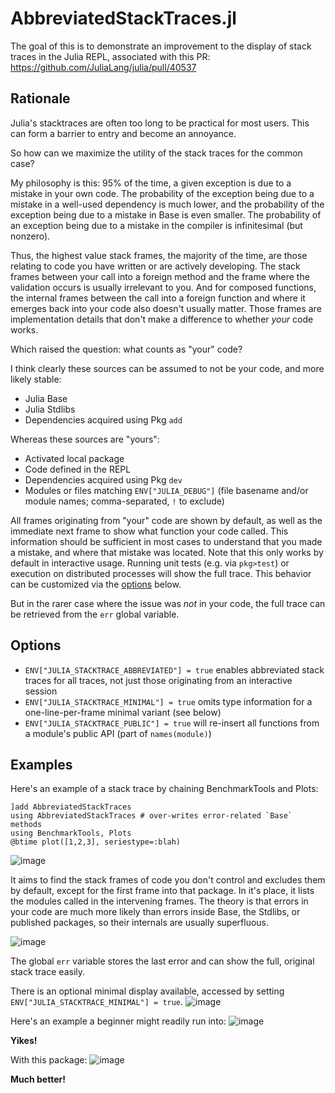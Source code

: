 # AbbreviatedStackTraces.jl

The goal of this is to demonstrate an improvement to the display of stack traces in the Julia REPL, associated with this PR: https://github.com/JuliaLang/julia/pull/40537

## Rationale

Julia's stacktraces are often too long to be practical for most users. This can form a barrier to entry and become an annoyance.

So how can we maximize the utility of the stack traces for the common case?

My philosophy is this: 95% of the time, a given exception is due to a mistake in your own code. The probability of the exception being due to a mistake in a well-used dependency is much lower, and the probability of the exception being due to a mistake in Base is even smaller. The probability of an exception being due to a mistake in the compiler is infinitesimal (but nonzero).

Thus, the highest value stack frames, the majority of the time, are those relating to code you have written or are actively developing. The stack frames between your call into a foreign method and the frame where the validation occurs is usually irrelevant to you. And for composed functions, the internal frames between the call into a foreign function and where it emerges back into your code also doesn't usually matter. Those frames are implementation details that don't make a difference to whether *your* code works.

Which raised the question: what counts as "your" code?

I think clearly these sources can be assumed to not be your code, and more likely stable:
 - Julia Base
 - Julia Stdlibs
 - Dependencies acquired using Pkg `add`

Whereas these sources are "yours":
 - Activated local package
 - Code defined in the REPL
 - Dependencies acquired using Pkg `dev`
 - Modules or files matching `ENV["JULIA_DEBUG"]` (file basename and/or module names; comma-separated, `!` to exclude)

All frames originating from "your" code are shown by default, as well as the immediate next frame to show what function your code called. This information should be sufficient in most cases to understand that you made a mistake, and where that mistake was located. Note that this only works by default in interactive usage. Running unit tests (e.g. via `pkg>test`) or execution on distributed processes will show the full trace. This behavior can be customized via the [options](#options) below.

But in the rarer case where the issue was *not* in your code, the full trace can be retrieved from the `err` global variable.

## Options
* `ENV["JULIA_STACKTRACE_ABBREVIATED"] = true` enables abbreviated stack traces for all traces, not just those originating from an interactive session
* `ENV["JULIA_STACKTRACE_MINIMAL"] = true` omits type information for a one-line-per-frame minimal variant (see below)
* `ENV["JULIA_STACKTRACE_PUBLIC"] = true` will re-insert all functions from a module's public API (part of `names(module)`)

## Examples

Here's an example of a stack trace by chaining BenchmarkTools and Plots:

```
]add AbbreviatedStackTraces
using AbbreviatedStackTraces # over-writes error-related `Base` methods
using BenchmarkTools, Plots
@btime plot([1,2,3], seriestype=:blah)
```
![image](https://user-images.githubusercontent.com/1438610/115907559-0c36b300-a437-11eb-87c3-ba314ab6db72.png)

It aims to find the stack frames of code you don't control and excludes them by default, except for the first frame into that package. In it's place, it lists the modules called in the intervening frames. The theory is that errors in your code are much more likely than errors inside Base, the Stdlibs, or published packages, so their internals are usually superfluous.

![image](https://user-images.githubusercontent.com/1438610/116329328-1dfeba00-a799-11eb-8b86-f5c28e5b78e0.png)

The global `err` variable stores the last error and can show the full, original stack trace easily.

There is an optional minimal display available, accessed by setting `ENV["JULIA_STACKTRACE_MINIMAL"] = true`.
![image](https://user-images.githubusercontent.com/1438610/116329297-0b848080-a799-11eb-9d71-32650092b3a5.png)




Here's an example a beginner might readily run into:
![image](https://user-images.githubusercontent.com/1438610/121451945-8a5e0300-c96c-11eb-9070-d431b1cadc56.png)

**Yikes!**

With this package:
![image](https://user-images.githubusercontent.com/1438610/121452028-b4172a00-c96c-11eb-961b-300cbcbf5ad9.png)

**Much better!**
